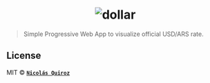 <h1 align="center">
  <img src="https://cdn.rawgit.com/nhsz/dollar/master/images/readme.png" alt="dollar">
  <br>
</h1>

> Simple Progressive Web App to visualize official USD/ARS rate.

## License

MIT © **[`Nicolás Quiroz`](https://nicolasquiroz.com)**
